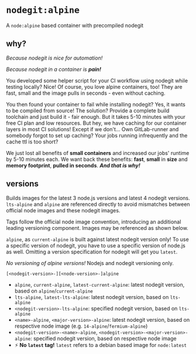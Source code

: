 # `nodegit:alpine`
A `node:alpine` based container with precompiled nodegit

## why?
*Because nodegit is nice for automation!*

*Because nodegit in a container is **pain!***


You developed some helper script for your CI workflow using nodegit while testing locally? Nice! Of course, you love alpine containers, too! They are fast, small and the image pulls in seconds - even without caching.

You then found your container to fail while installing nodegit? Yes, it wants to be compiled from source! The solution? Provide a complete build toolchain and just build it - fair enough. But it takes 5-10 minutes with your free CI plan and low resources. But hey, we have caching for our container layers in most CI solutions! Except if we don't... Own GitLab-runner and somebody forgot to set up caching? Your jobs running infrequently and the cache ttl is too short?

We just lost all benefits of **small containers** and increased our jobs' runtime by 5-10 minutes each. We want back these benefits: **fast**, **small** in **size** and **memory footprint**, **pulled in seconds**. ***And that is why!***

## versions
Builds images for the latest 3 node.js versions and latest 4 nodegit versions. `lts-alpine` and `alpine` are referenced directly to avoid mismatches between official node images and these nodegit images.

Tags follow the official node image convention, introducing an additional leading versioning component. Images may be referenced as shown below.

`alpine`, as `current-alpine` is built against latest nodegit version only! To use a specific version of nodegit, you have to use a specific version of node.js as well. Omitting a version specification for nodegit will get you `latest`. 

*No versioning of alpine versions!* Nodejs and nodegit versioning only.

```
[<nodegit-version>-][<node-version>-]alpine
```

* `alpine`, `current-alpine`, `latest-current-alpine`: latest nodegit version, based on `alpine`/`current-alpine`
* `lts-alpine`, `latest-lts-alpine`: latest nodegit version, based on `lts-alpine`
* `<nodegit-version>-lts-alpine`: specified nodegit version, based on `lts-alpine`
* `<name>-alpine`, `<major-version>-alpine`: latest nodegit version, based on respective node image (e.g. `14-alpine`/`fermium-alpine`)
* `<nodegit-version>-<name>-alpine`, `<nodegit-version>-<major-version>-alpine`: specified nodegit version, based on respective node image
* ⚡ **No `latest` tag!** `latest` refers to a debian based image for `node:latest`
